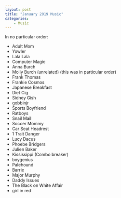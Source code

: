 ```yaml
---
layout: post
title: "January 2019 Music"
categories:
    - Music
---
```

In no particular order:
- Adult Mom
- Yowler
- Lala Lala
- Computer Magic
- Anna Burch
- Molly Burch (unrelated) (this was in particular order)
- Frank Thomas
- Frankie Cosmos
- Japanese Breakfast
- Diet Cig
- Sidney Gish
- gobbinjr
- Sports Boyfriend
- Ratboys
- Snail Mail
- Soccer Mommy
- Car Seat Headrest
- 1 Trait Danger
- Lucy Dacus
- Phoebe Bridgers
- Julien Baker
- Kississippi (Combo breaker)
- boygenius
- Palehound
- Barrie
- Major Murphy
- Daddy Issues
- The Black on White Affair
- girl in red